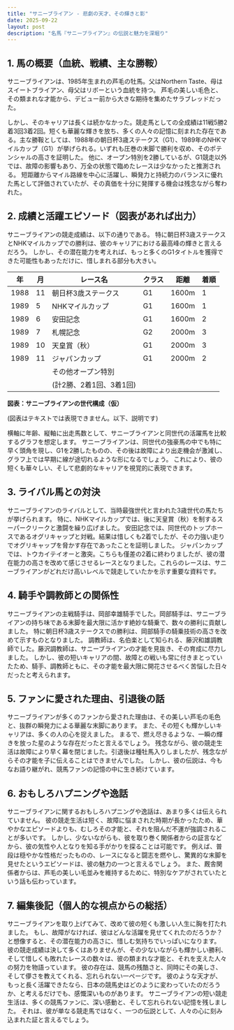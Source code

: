```yaml
---
title: "サニーブライアン - 悲劇の天才、その輝きと影"
date: 2025-09-22
layout: post
description: "名馬『サニーブライアン』の伝説と魅力を深堀り"
---
```


## 1. 馬の概要（血統、戦績、主な勝鞍）

サニーブライアンは、1985年生まれの芦毛の牡馬。父はNorthern Taste、母はスイートブライアン、母父はリボーという血統を持つ。  芦毛の美しい毛色と、その類まれな才能から、デビュー前から大きな期待を集めたサラブレッドだった。

しかし、そのキャリアは長くは続かなかった。競走馬としての全成績は11戦5勝2着3回3着2回。短くも華麗な輝きを放ち、多くの人々の記憶に刻まれた存在である。主な勝鞍としては、1988年の朝日杯3歳ステークス（G1）、1989年のNHKマイルカップ（G1）が挙げられる。いずれも圧巻の末脚で勝利を収め、そのポテンシャルの高さを証明した。  他に、オープン特別を2勝しているが、G1競走以外では、故障の影響もあり、万全の状態で臨めたレースは少なかったと推測される。  短距離からマイル路線を中心に活躍し、瞬発力と持続力のバランスに優れた馬として評価されていたが、その真価を十分に発揮する機会は残念ながら奪われた。


## 2. 成績と活躍エピソード（図表があれば出力）

サニーブライアンの競走成績は、以下の通りである。  特に朝日杯3歳ステークスとNHKマイルカップでの勝利は、彼のキャリアにおける最高峰の輝きと言えるだろう。  しかし、その潜在能力を考えれば、もっと多くのG1タイトルを獲得できた可能性もあっただけに、惜しまれる部分も大きい。

| 年 | 月 | レース名                     | クラス | 距離 | 着順 |
|---|----|------------------------------|-------|------|------|
| 1988 | 11 | 朝日杯3歳ステークス           | G1    | 1600m| 1     |
| 1989 | 5  | NHKマイルカップ              | G1    | 1600m| 1     |
| 1989 | 6  | 安田記念                     | G1    | 1600m| 2     |
| 1989 | 7  | 札幌記念                     | G2    | 2000m| 3     |
| 1989 | 10 | 天皇賞（秋）                 | G1    | 2000m| 3     |
| 1989 | 11 | ジャパンカップ               | G1    | 2000m| 2     |
|  |  | その他オープン特別             |       |      |      |
|  |  |  (計2勝、2着1回、3着1回)        |       |      |      |


**図表：サニーブライアンの世代構成（仮）**

(図表はテキストでは表現できません。以下、説明です)

横軸に年齢、縦軸に出走馬数として、サニーブライアンと同世代の活躍馬を比較するグラフを想定します。  サニーブライアンは、同世代の強豪馬の中でも特に早く頭角を現し、G1を2勝したものの、その後は故障により出走機会が激減し、グラフ上では早期に線が途切れるような形になるでしょう。  これにより、彼の短くも華々しい、そして悲劇的なキャリアを視覚的に表現できます。


## 3. ライバル馬との対決

サニーブライアンのライバルとして、当時最強世代と言われた3歳世代の馬たちが挙げられます。  特に、NHKマイルカップでは、後に天皇賞（秋）を制するスーパークリークと激闘を繰り広げました。  安田記念では、同世代のトップホースであるオグリキャップと対戦。結果は惜しくも2着でしたが、その力強い走りでオグリキャップを脅かす存在であったことを証明しました。  ジャパンカップでは、トウカイテイオーと激突。こちらも僅差の2着に終わりましたが、彼の潜在能力の高さを改めて感じさせるレースとなりました。これらのレースは、サニーブライアンがどれだけ高いレベルで競走していたかを示す重要な資料です。


## 4. 騎手や調教師との関係性

サニーブライアンの主戦騎手は、岡部幸雄騎手でした。岡部騎手は、サニーブライアンの持ち味である末脚を最大限に活かす絶妙な騎乗で、数々の勝利に貢献しました。  特に朝日杯3歳ステークスでの勝利は、岡部騎手の騎乗技術の高さを改めて示すものとなりました。  調教師は、名伯楽として知られる、藤沢和雄調教師でした。藤沢調教師は、サニーブライアンの才能を見抜き、その育成に尽力しました。  しかし、彼の短いキャリアの間、故障との戦いも常に付きまとっていたため、騎手、調教師ともに、その才能を最大限に開花させるべく苦悩した日々だったと考えられます。


## 5. ファンに愛された理由、引退後の話

サニーブライアンが多くのファンから愛された理由は、その美しい芦毛の毛色と、抜群の瞬発力による華麗な末脚にあります。  また、その短くも輝かしいキャリアは、多くの人の心を捉えました。  まるで、燃え尽きるような、一瞬の輝きを放った星のような存在だったと言えるでしょう。  残念ながら、彼の競走生活は故障により早く幕を閉じました。引退後は種牡馬入りしましたが、残念ながらその才能を子に伝えることはできませんでした。  しかし、彼の伝説は、今もなお語り継がれ、競馬ファンの記憶の中に生き続けています。


## 6. おもしろハプニングや逸話

サニーブライアンに関するおもしろハプニングや逸話は、あまり多くは伝えられていません。  彼の競走生活は短く、故障に悩まされた時期が長かったため、華やかなエピソードよりも、むしろその才能と、それを阻んだ不運が強調されることが多いです。  しかし、少ないながらも、彼を取り巻く関係者からの証言などから、彼の気性や人となりを知る手がかりを探ることは可能です。  例えば、普段は穏やかな性格だったものの、レースになると闘志を燃やし、驚異的な末脚を見せたというエピソードは、彼の魅力の一つと言えるでしょう。  また、厩舎関係者からは、芦毛の美しい毛並みを維持するために、特別なケアがされていたという話も伝わっています。


## 7. 編集後記（個人的な視点からの総括）

サニーブライアンを取り上げてみて、改めて彼の短くも激しい人生に胸を打たれました。  もし、故障がなければ、彼はどんな活躍を見せてくれたのだろうか？と想像すると、その潜在能力の高さに、惜しむ気持ちでいっぱいになります。  彼の競走成績は決して多くはありませんが、その少ないながらも輝かしい勝利、そして惜しくも敗れたレースの数々は、彼の類まれな才能と、それを支えた人々の努力を物語っています。  彼の存在は、競馬の残酷さと、同時にその美しさ、そして儚さを教えてくれる、忘れられない一ページです。  彼のような天才が、もっと長く活躍できたなら、日本の競馬史はどのように変わっていたのだろうか、と考えるだけでも、感慨深いものがあります。  サニーブライアンの短い競走生活は、多くの競馬ファンに、深い感動と、そして忘れられない記憶を残しました。  それは、彼が単なる競走馬ではなく、一つの伝説として、人々の心に刻み込まれた証と言えるでしょう。
